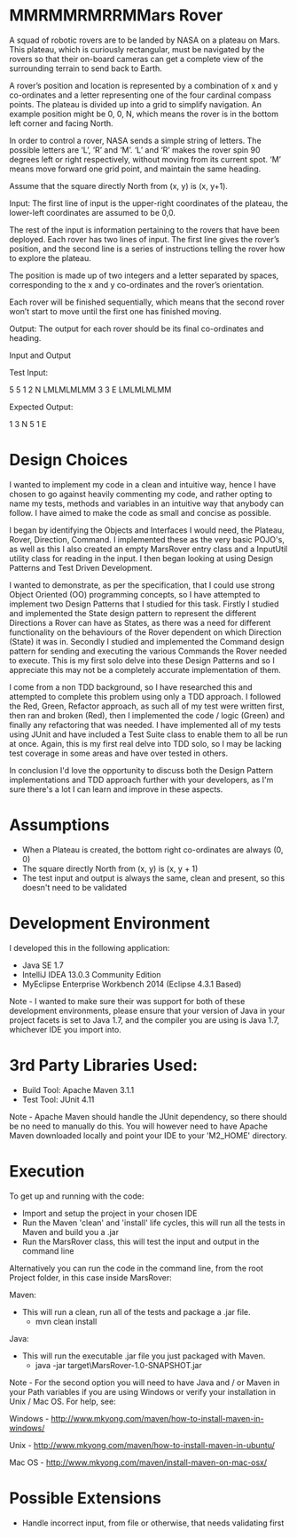 MMRMMRMRRMMars Rover
==========

A squad of robotic rovers are to be landed by NASA on a plateau on Mars. This plateau, which is curiously rectangular,
must be navigated by the rovers so that their on-board cameras can get a complete view of the surrounding terrain to
send back to Earth.

A rover’s position and location is represented by a combination of x and y co-ordinates and a letter representing one of
the four cardinal compass points. The plateau is divided up into a grid to simplify navigation. An example position
might be 0, 0, N, which means the rover is in the bottom left corner and facing North.

In order to control a rover, NASA sends a simple string of letters. The possible letters are ‘L’, ‘R’ and ‘M’. ‘L’ and ‘R’
makes the rover spin 90 degrees left or right respectively, without moving from its current spot. ‘M’ means move forward
one grid point, and maintain the same heading.

Assume that the square directly North from (x, y) is (x, y+1).

Input: The first line of input is the upper-right coordinates of the plateau, the lower-left coordinates are assumed to
be 0,0.

The rest of the input is information pertaining to the rovers that have been deployed. Each rover has two lines of
input. The first line gives the rover’s position, and the second line is a series of instructions telling the rover how
to explore the plateau.

The position is made up of two integers and a letter separated by spaces, corresponding to the x and y co-ordinates and
the rover’s orientation.

Each rover will be finished sequentially, which means that the second rover won’t start to move until the first one has
finished moving.

Output: The output for each rover should be its final co-ordinates and heading.

Input and Output
 
Test Input:

 5 5
 1 2 N
 LMLMLMLMM
 3 3 E
 LMLMLMLMM

Expected Output:

 1 3 N
 5 1 E

Design Choices
==============

I wanted to implement my code in a clean and intuitive way, hence I have chosen to go against heavily commenting my
code, and rather opting to name my tests, methods and variables in an intuitive way that anybody can follow. I have
aimed to make the code as small and concise as possible.

I began by identifying the Objects and Interfaces I would need, the Plateau, Rover, Direction, Command. I implemented
these as the very basic POJO's, as well as this I also created an empty MarsRover entry class and a InputUtil utility
class for reading in the input. I then began looking at using Design Patterns and Test Driven Development.

I wanted to demonstrate, as per the specification, that I could use strong Object Oriented (OO) programming concepts, so
I have attempted to implement two Design Patterns that I studied for this task. Firstly I studied and implemented the
State design pattern to represent the different Directions a Rover can have as States, as there was a need for different
functionality on the behaviours of the Rover dependent on which Direction (State) it was in. Secondly I studied and
implemented the Command design pattern for sending and executing the various Commands the Rover needed to execute.
This is my first solo delve into these Design Patterns and so I appreciate this may not be a completely accurate
implementation of them.

I come from a non TDD background, so I have researched this and attempted to complete this problem using only a TDD
approach. I followed the Red, Green, Refactor approach, as such all of my test were written first, then ran and broken
(Red), then I implemented the code / logic (Green) and finally any refactoring that was needed. I have implemented all
of my tests using JUnit and have included a Test Suite class to enable them to all be run at once. Again, this is my
first real delve into TDD solo, so I may be lacking test coverage in some areas and have over tested in others.

In conclusion I'd love the opportunity to discuss both the Design Pattern implementations and TDD approach further with
your developers, as I'm sure there's a lot I can learn and improve in these aspects.

Assumptions
===========

- When a Plateau is created, the bottom right co-ordinates are always (0, 0)
- The square directly North from (x, y) is (x, y + 1)
- The test input and output is always the same, clean and present, so this doesn't need to be validated

Development Environment
=======================

I developed this in the following application:

- Java SE 1.7
- IntelliJ IDEA 13.0.3 Community Edition
- MyEclipse Enterprise Workbench 2014 (Eclipse 4.3.1 Based)

Note - I wanted to make sure their was support for both of these development environments, please ensure that your
version of Java in your project facets is set to Java 1.7, and the compiler you are using is Java 1.7, whichever IDE you
import into.

3rd Party Libraries Used:
=========================

- Build Tool: Apache Maven 3.1.1
- Test Tool:  JUnit 4.11

Note - Apache Maven should handle the JUnit dependency, so there should be no need to manually do this. You will however
need to have Apache Maven downloaded locally and point your IDE to your 'M2_HOME' directory.

Execution
=========

To get up and running with the code:

- Import and setup the project in your chosen IDE
- Run the Maven 'clean' and 'install' life cycles, this will run all the tests in Maven and build you a .jar
- Run the MarsRover class, this will test the input and output in the command line

Alternatively you can run the code in the command line, from the root Project folder, in this case inside MarsRover:

Maven:
- This will run a clean, run all of the tests and package a .jar file.
    - mvn clean install

Java:
- This will run the executable .jar file you just packaged with Maven.
    - java -jar target\MarsRover-1.0-SNAPSHOT.jar

Note - For the second option you will need to have Java and / or Maven in your Path variables if you are using Windows
or verify your installation in Unix / Mac OS. For help, see:

Windows - http://www.mkyong.com/maven/how-to-install-maven-in-windows/

Unix - http://www.mkyong.com/maven/how-to-install-maven-in-ubuntu/

Mac OS - http://www.mkyong.com/maven/install-maven-on-mac-osx/

Possible Extensions
===================

- Handle incorrect input, from file or otherwise, that needs validating first
